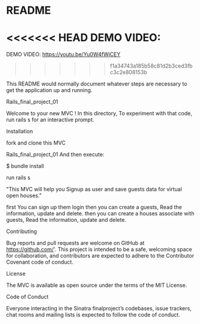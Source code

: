 # README


<<<<<<< HEAD
DEMO VIDEO:
=======
DEMO VIDEO: https://youtu.be/Yu0W4fWjCEY

>>>>>>> f1a34743a185b58c81d2b3ced3fbc3c2e808153b

This README would normally document whatever steps are necessary to get the
application up and running.


Rails_final_project_01

Welcome to your new MVC ! In this directory, To experiment with that code, run rails s for an interactive prompt.

Installation

fork and clone this MVC

Rails_final_project_01 And then execute:

$ bundle install

run rails s 

"This MVC will help you Signup as user and save guests data for virtual open houses."

first You can sign up them login
then you can create a guests, Read the information, update and delete.
then you can create a houses associate with guests, Read the information, update and delete.




Contributing

Bug reports and pull requests are welcome on GitHub at https://github.com/'. This project is intended to be a safe, welcoming space for collaboration, and contributors are expected to adhere to the Contributor Covenant code of conduct.

License

The MVC is available as open source under the terms of the MIT License.

Code of Conduct

Everyone interacting in the Sinatra finalproject’s codebases, issue trackers, chat rooms and mailing lists is expected to follow the code of conduct.
